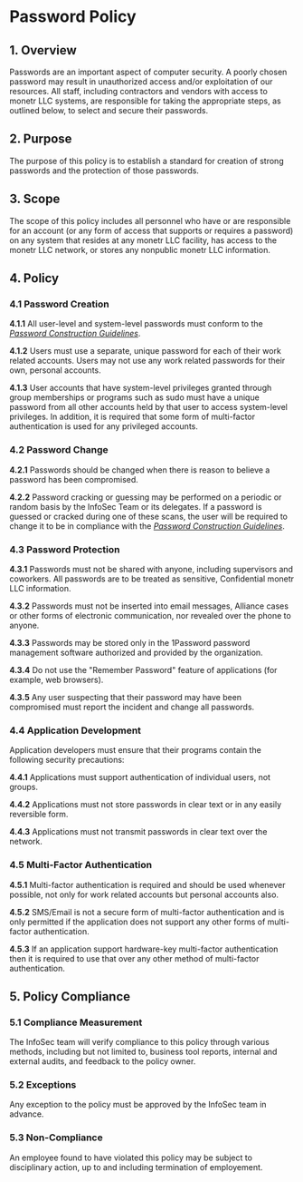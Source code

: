 # Password Policy

## 1. Overview

Passwords are an important aspect of computer security. A poorly chosen password may result in unauthorized access
and/or exploitation of our resources. All staff, including contractors and vendors with access to monetr LLC systems,
are responsible for taking the appropriate steps, as outlined below, to select and secure their passwords.

## 2. Purpose

The purpose of this policy is to establish a standard for creation of strong passwords and the
protection of those passwords.

## 3. Scope

The scope of this policy includes all personnel who have or are responsible for an account (or any form of access that
supports or requires a password) on any system that resides at any monetr LLC facility, has access to the monetr LLC
network, or stores any nonpublic monetr LLC information.

## 4. Policy

### 4.1 Password Creation

**4.1.1** All user-level and system-level passwords must conform to the [_Password Construction
Guidelines_](PASSWORD_CONSTRUCTION_GUIDELINES.md).

**4.1.2** Users must use a separate, unique password for each of their work related accounts. Users may not use any work
related passwords for their own, personal accounts.

**4.1.3** User accounts that have system-level privileges granted through group memberships or programs such as sudo
must have a unique password from all other accounts held by that user to access system-level privileges. In addition, it
is required that some form of multi-factor authentication is used for any privileged accounts.

### 4.2 Password Change

**4.2.1** Passwords should be changed when there is reason to believe a password has been compromised.

**4.2.2** Password cracking or guessing may be performed on a periodic or random basis by the InfoSec Team or its
delegates. If a password is guessed or cracked during one of these scans, the user will be required to change it to be
in compliance with the [_Password Construction Guidelines_](PASSWORD_CONSTRUCTION_GUIDELINES.md).

### 4.3 Password Protection

**4.3.1** Passwords must not be shared with anyone, including supervisors and coworkers. All passwords are to be treated
as sensitive, Confidential monetr LLC information.

**4.3.2** Passwords must not be inserted into email messages, Alliance cases or other forms of electronic communication,
nor revealed over the phone to anyone.

**4.3.3** Passwords may be stored only in the 1Password password management software authorized and provided by the
organization.

**4.3.4** Do not use the "Remember Password" feature of applications (for example, web browsers).

**4.3.5** Any user suspecting that their password may have been compromised must report the incident and change all
passwords.

### 4.4 Application Development

Application developers must ensure that their programs contain the following security precautions:

**4.4.1** Applications must support authentication of individual users, not groups.

**4.4.2** Applications must not store passwords in clear text or in any easily reversible form.

**4.4.3** Applications must not transmit passwords in clear text over the network.

### 4.5 Multi-Factor Authentication

**4.5.1** Multi-factor authentication is required and should be used whenever possible, not only for work related
accounts but personal accounts also.

**4.5.2** SMS/Email is not a secure form of multi-factor authentication and is only permitted if the application does
not support any other forms of multi-factor authentication.

**4.5.3** If an application support hardware-key multi-factor authentication then it is required to use that over any
other method of multi-factor authentication.

## 5. Policy Compliance

### 5.1 Compliance Measurement

The InfoSec team will verify compliance to this policy through various methods, including but not limited to, business
tool reports, internal and external audits, and feedback to the policy owner.

### 5.2 Exceptions

Any exception to the policy must be approved by the InfoSec team in advance.

### 5.3 Non-Compliance

An employee found to have violated this policy may be subject to disciplinary action, up to and including termination of
employement.
